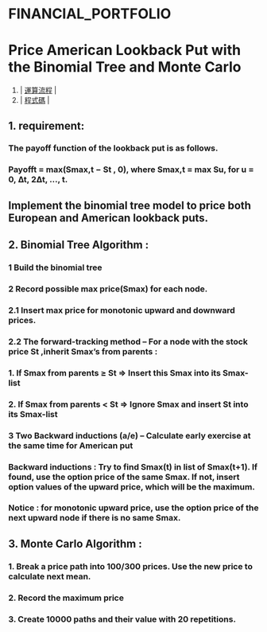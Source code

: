 # FINANCIAL_PORTFOLIO
# Price American Lookback Put with the Binomial Tree and Monte Carlo 

1. | [運算流程][] |
2. | [程式碼][] |

  [運算流程]:  https://github.com/mengjelee/FINANCIAL_PORTFOLIO/blob/master/Advance/Price%20American%20Lookback%20Put%20with%20the%20Binomial%20Tree%20and%20Monte%20Carlo/Price%20American%20Lookback%20Put%20with%20the%20Binomial%20Tree%20and%20Monte%20Carlo.pdf  "運算流程"
  [程式碼]:  https://github.com/mengjelee/FINANCIAL_PORTFOLIO/blob/master/Advance/Price%20American%20Lookback%20Put%20with%20the%20Binomial%20Tree%20and%20Monte%20Carlo/Price%20American%20Lookback%20Put%20with%20the%20Binomial%20Tree%20and%20Monte%20Carlo.ipynb  "程式碼"


## 1. requirement:
### The payoff function of the lookback put is as follows.
### Payofft = max(Smax,t − St , 0), where Smax,t = max Su, for u = 0, ∆t, 2∆t, ..., t.

## Implement the binomial tree model to price both European and American lookback puts. 

## 2. Binomial Tree Algorithm :
### 1	Build the binomial tree
### 2	Record possible max price(Smax) for each node. 
### 2.1	Insert max price for monotonic upward and downward prices.
### 2.2	The forward-tracking method – For a node with the stock price St ,inherit Smax’s from parents :

### 1. If Smax from parents ≥ St ⇒ Insert this Smax into its Smax-list
### 2. If Smax from parents < St ⇒ Ignore Smax and insert St into its Smax-list

### 3	Two Backward inductions (a/e) – Calculate early exercise at the same time for American put
### Backward inductions : Try to find Smax(t) in list of Smax(t+1). If found, use the option price of the same Smax. If not, insert option values of the upward price, which will be the maximum.
### Notice : for monotonic upward price, use the option price of the next upward node if there is no same Smax.

## 3. Monte Carlo Algorithm :
### 1. Break a price path into 100/300 prices. Use the new price to calculate next mean.
### 2. Record the maximum price 
### 3. Create 10000 paths and their value with 20 repetitions. 
